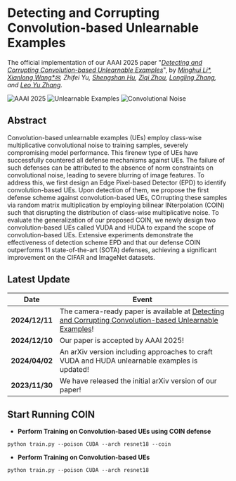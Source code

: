 # Detecting and Corrupting Convolution-based Unlearnable Examples
The official implementation of our AAAI 2025 paper "*[Detecting and Corrupting Convolution-based Unlearnable Examples](https://arxiv.org/pdf/2311.18403)*", by *[Minghui Li*](http://trustai.cse.hust.edu.cn/index.htm), [Xianlong Wang*✉](https://wxldragon.github.io/), Zhifei Yu, [Shengshan Hu](http://trustai.cse.hust.edu.cn/index.htm), [Ziqi Zhou](https://zhou-zi7.github.io/), [Longling Zhang](https://scholar.google.com.hk/citations?user=3YvpfSwAAAAJ&hl=zh-CN&oi=ao), and [Leo Yu Zhang](https://scholar.google.com.hk/citations?user=JK21OM0AAAAJ&hl=zh-CN&oi=ao).*

![AAAI 2025](https://img.shields.io/badge/AAAI-2025-blue.svg?style=plastic) 
![Unlearnable Examples](https://img.shields.io/badge/Unlearnable-Examples-yellow.svg?style=plastic)
![Convolutional Noise](https://img.shields.io/badge/Convolutional-Noise-orange.svg?style=plastic)

## Abstract
Convolution-based unlearnable examples (UEs) employ class-wise multiplicative convolutional noise to training samples, severely compromising model performance. This firenew type of UEs have successfully countered all defense mechanisms against UEs. The failure of such defenses can be
attributed to the absence of norm constraints on convolutional noise, leading to severe blurring of image features. To address this, we first design an Edge Pixel-based Detector (EPD) to identify convolution-based UEs. Upon detection of them, we propose the first defense scheme against convolution-based UEs, COrrupting these samples via random matrix multiplication by employing bilinear INterpolation (COIN) such that
disrupting the distribution of class-wise multiplicative noise. To evaluate the generalization of our proposed COIN, we newly design two convolution-based UEs called VUDA and HUDA to expand the scope of convolution-based UEs. Extensive experiments demonstrate the effectiveness of detection scheme EPD and that our defense COIN outperforms 11 state-of-the-art (SOTA) defenses, achieving a significant improvement on the CIFAR and ImageNet datasets.




## Latest Update
| Date       | Event    |
|------------|----------|
| **2024/12/11** | The camera-ready paper is available at [Detecting and Corrupting Convolution-based Unlearnable Examples](https://arxiv.org/pdf/2311.18403)!|
| **2024/12/10** | Our paper is accepted by AAAI 2025!|
| **2024/04/02** | An arXiv version including approaches to craft VUDA and HUDA unlearnable examples is updated!|
| **2023/11/30** | We have released the initial arXiv version of our paper!  |

## Start Running COIN
- **Perform Training on Convolution-based UEs using COIN defense**
```shell
python train.py --poison CUDA --arch resnet18 --coin
```

- **Perform Training on Convolution-based UEs**
```shell
python train.py --poison CUDA --arch resnet18
```
